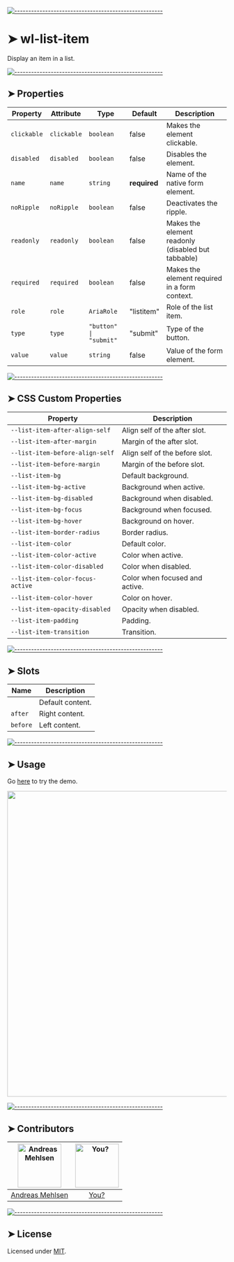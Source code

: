 
[![-----------------------------------------------------](https://raw.githubusercontent.com/andreasbm/readme/master/assets/lines/colored.png)](#wl-list-item)

# ➤ wl-list-item

Display an item in a list.

[![-----------------------------------------------------](https://raw.githubusercontent.com/andreasbm/readme/master/assets/lines/colored.png)](#properties)

## ➤ Properties

| Property    | Attribute   | Type                   | Default      | Description                                      |
|-------------|-------------|------------------------|--------------|--------------------------------------------------|
| `clickable` | `clickable` | `boolean`              | false        | Makes the element clickable.                     |
| `disabled`  | `disabled`  | `boolean`              | false        | Disables the element.                            |
| `name`      | `name`      | `string`               | **required** | Name of the native form element.                 |
| `noRipple`  | `noRipple`  | `boolean`              | false        | Deactivates the ripple.                          |
| `readonly`  | `readonly`  | `boolean`              | false        | Makes the element readonly (disabled but tabbable) |
| `required`  | `required`  | `boolean`              | false        | Makes the element required in a form context.    |
| `role`      | `role`      | `AriaRole`             | "listitem"   | Role of the list item.                           |
| `type`      | `type`      | `"button" \| "submit"` | "submit"     | Type of the button.                              |
| `value`     | `value`     | `string`               | false        | Value of the form element.                       |


[![-----------------------------------------------------](https://raw.githubusercontent.com/andreasbm/readme/master/assets/lines/colored.png)](#css-custom-properties)

## ➤ CSS Custom Properties

| Property                         | Description                    |
|----------------------------------|--------------------------------|
| `--list-item-after-align-self`   | Align self of the after slot.  |
| `--list-item-after-margin`       | Margin of the after slot.      |
| `--list-item-before-align-self`  | Align self of the before slot. |
| `--list-item-before-margin`      | Margin of the before slot.     |
| `--list-item-bg`                 | Default background.            |
| `--list-item-bg-active`          | Background when active.        |
| `--list-item-bg-disabled`        | Background when disabled.      |
| `--list-item-bg-focus`           | Background when focused.       |
| `--list-item-bg-hover`           | Background on hover.           |
| `--list-item-border-radius`      | Border radius.                 |
| `--list-item-color`              | Default color.                 |
| `--list-item-color-active`       | Color when active.             |
| `--list-item-color-disabled`     | Color when disabled.           |
| `--list-item-color-focus-active` | Color when focused and active. |
| `--list-item-color-hover`        | Color on hover.                |
| `--list-item-opacity-disabled`   | Opacity when disabled.         |
| `--list-item-padding`            | Padding.                       |
| `--list-item-transition`         | Transition.                    |


[![-----------------------------------------------------](https://raw.githubusercontent.com/andreasbm/readme/master/assets/lines/colored.png)](#slots)

## ➤ Slots

| Name     | Description      |
|----------|------------------|
|          | Default content. |
| `after`  | Right content.   |
| `before` | Left content.    |



[![-----------------------------------------------------](https://raw.githubusercontent.com/andreasbm/readme/master/assets/lines/colored.png)](#usage)

## ➤ Usage

Go [here](https://weightless.dev/elements/list-item) to try the demo.

<a href="https://weightless.dev/elements/list-item" align="center">
  <img src="https://raw.githubusercontent.com/andreasbm/elements/master/screenshots/wl-list-item.png" width="700" />
</a>


[![-----------------------------------------------------](https://raw.githubusercontent.com/andreasbm/readme/master/assets/lines/colored.png)](#contributors)

## ➤ Contributors
	
|[<img alt="Andreas Mehlsen" src="https://avatars1.githubusercontent.com/u/6267397?s=460&v=4" width="100">](https://twitter.com/andreasmehlsen) | [<img alt="You?" src="https://joeschmoe.io/api/v1/random" width="100">](https://github.com/andreasbm/weightless/blob/master/CONTRIBUTING.md)|
|:---: | :---:|
|[Andreas Mehlsen](https://twitter.com/andreasmehlsen) | [You?](https://github.com/andreasbm/weightless/blob/master/CONTRIBUTING.md)|

[![-----------------------------------------------------](https://raw.githubusercontent.com/andreasbm/readme/master/assets/lines/colored.png)](#license)

## ➤ License
	
Licensed under [MIT](https://opensource.org/licenses/MIT).